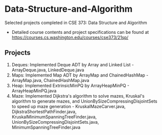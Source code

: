 # Data-Structure-and-Algorithm
Selected projects completed in CSE 373: Data Structure and Algorithm
- Detailed course contents and project specifications can be found at https://courses.cs.washington.edu/courses/cse373/21sp/

## Projects
1. Deques:  Implemented Deque ADT by Array and Linked List - ArrayDeque.java, LinkedDeque.java
2. Maps:  Implemented Map ADT by ArrayMap and ChainedHashMap - ArrayMap.java, ChainedHashMap.java
3. Heap: Implemented ExtrinsicMinPQ  by ArrayHeapMinPQ - ArrayHeapMinPQ.java
4. Maze: Implemented Dijkstra's algorithm to solve mazes, Kruskal's algorithm to generate mazes, and UnionBySizeCompressingDisjointSets to speed up maze generation - KruskalMazeCarver.java, DijkstraShortestPathFinder.java, KruskalMinimumSpanningTreeFinder.java, UnionBySizeCompressingDisjointSets.java, MinimumSpanningTreeFinder.java
